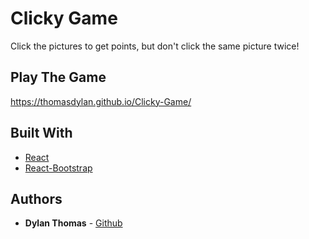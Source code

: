 # Clicky Game
 Click the pictures to get points, but don't click the same picture twice!

## Play The Game

https://thomasdylan.github.io/Clicky-Game/

## Built With

* [React](https://reactjs.org/)
* [React-Bootstrap](https://react-bootstrap.github.io/)

## Authors

* **Dylan Thomas** - [Github](https://github.com/thomasdylan)

